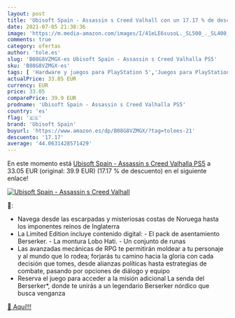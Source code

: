 ```yaml
---
layout: post
title: 'Ubisoft Spain - Assassin s Creed Valhall con un 17.17 % de descuento'
date: 2021-07-05 21:38:36
image: 'https://m.media-amazon.com/images/I/41eLE6susoL._SL500_._SL400_.jpg'
comments: true
category: ofertas
author: 'tole.es'
slug: 'B08G8VZMGX-es Ubisoft Spain - Assassin s Creed Valhalla PS5'
sku: 'B08G8VZMGX-es'
tags: [ 'Hardware y juegos para PlayStation 5','Juegos para PlayStation 5','Sistemas precursores y micro consolas','Videojuegos','ps5','ubisoft spain', ]
actualPrice: 33.05 EUR
currency: EUR
price: 33.05
comparePrice: 39.9 EUR
prodname: 'Ubisoft Spain - Assassin s Creed Valhalla PS5'
country: 'es'
flag: '🇪🇸'
brand: 'Ubisoft Spain'
buyurl: 'https://www.amazon.es/dp/B08G8VZMGX/?tag=tolees-21'
descuento: '17.17'
average: '44.0631428571429'
---
```


En este momento está [Ubisoft Spain - Assassin s Creed Valhalla PS5](https://www.amazon.es/dp/B08G8VZMGX/?tag=tolees-21) a 33.05 EUR (original: 39.9 EUR) (17.17 %  de descuento) en el siguiente enlace!

[![Ubisoft Spain - Assassin s Creed Valhall](https://m.media-amazon.com/images/I/41eLE6susoL._SL500_._SL400_.jpg)](https://www.amazon.es/dp/B08G8VZMGX/?tag=tolees-21)

🔎:

- Navega desde las escarpadas y misteriosas costas de Noruega hasta los imponentes reinos de Inglaterra
- La Limited Edition incluye contenido digital: - El pack de asentamiento Berserker. - La montura Lobo Hati. - Un conjunto de runas
- Las avanzadas mecánicas de RPG te permitirán moldear a tu personaje y al mundo que lo rodea; forjarás tu camino hacia la gloria con cada decisión que tomes, desde alianzas políticas hasta estrategias de combate, pasando por opciones de diálogo y equipo
- Reserva el juego para acceder a la misión adicional La senda del Berserker*, donde te unirás a un legendario Berserker nórdico que busca venganza

[🛒 Aquí!!!](https://www.amazon.es/dp/B08G8VZMGX/?tag=tolees-21)
